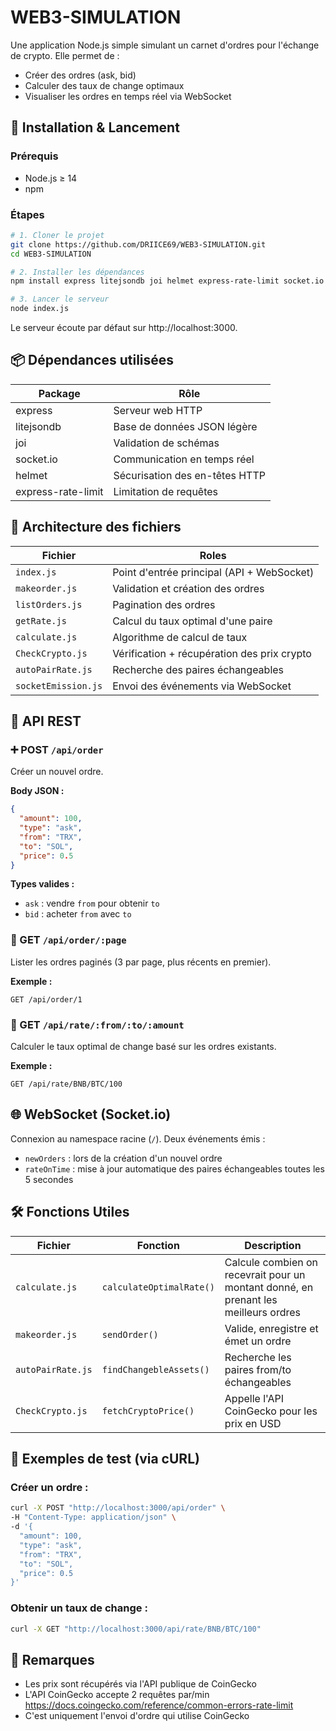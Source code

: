 # WEB3-SIMULATION

Une application Node.js simple simulant un carnet d'ordres pour l'échange de crypto. Elle permet de :

- Créer des ordres (ask, bid)
- Calculer des taux de change optimaux
- Visualiser les ordres en temps réel via WebSocket

## 🚀 Installation & Lancement

### Prérequis

- Node.js ≥ 14
- npm

### Étapes

```bash
# 1. Cloner le projet
git clone https://github.com/DRIICE69/WEB3-SIMULATION.git
cd WEB3-SIMULATION

# 2. Installer les dépendances
npm install express litejsondb joi helmet express-rate-limit socket.io

# 3. Lancer le serveur
node index.js
```

Le serveur écoute par défaut sur http://localhost:3000.

## 📦 Dépendances utilisées

| Package         | Rôle                                  |
|-----------------|---------------------------------------|
| express         | Serveur web HTTP                      |
| litejsondb      | Base de données JSON légère           |
| joi             | Validation de schémas                 |
| socket.io       | Communication en temps réel           |
| helmet          | Sécurisation des en-têtes HTTP        |
| express-rate-limit | Limitation de requêtes             |


## 🔁 Architecture des fichiers


| Fichier             | Roles                                      |
|---------------------|--------------------------------------------|
| `index.js`          | Point d'entrée principal (API + WebSocket) |
| `makeorder.js`      | Validation et création des ordres          |
| `listOrders.js`     | Pagination des ordres                      |
| `getRate.js`        | Calcul du taux optimal d'une paire         |
| `calculate.js`      | Algorithme de calcul de taux                |
| `CheckCrypto.js`    | Vérification + récupération des prix crypto |
| `autoPairRate.js`   | Recherche des paires échangeables          |
| `socketEmission.js` | Envoi des événements via WebSocket         |


## 📡 API REST

### ➕ POST `/api/order`

Créer un nouvel ordre.

**Body JSON :**
```json
{
  "amount": 100,
  "type": "ask",
  "from": "TRX",
  "to": "SOL",
  "price": 0.5
}
```

**Types valides :**
- `ask` : vendre `from` pour obtenir `to`
- `bid` : acheter `from` avec `to`


### 📃 GET `/api/order/:page`

Lister les ordres paginés (3 par page, plus récents en premier).

**Exemple :**
```
GET /api/order/1
```

### 💱 GET `/api/rate/:from/:to/:amount`

Calculer le taux optimal de change basé sur les ordres existants.

**Exemple :**
```
GET /api/rate/BNB/BTC/100
```

## 🌐 WebSocket (Socket.io)

Connexion au namespace racine (`/`). Deux événements émis :

- `newOrders` : lors de la création d'un nouvel ordre
- `rateOnTime` : mise à jour automatique des paires échangeables toutes les 5 secondes

## 🛠 Fonctions Utiles

| Fichier            | Fonction                 | Description                                                                         |
|--------------------|--------------------------|-------------------------------------------------------------------------------------|
| `calculate.js`     | `calculateOptimalRate()` | Calcule combien on recevrait pour un montant donné, en prenant les meilleurs ordres |
| `makeorder.js`     | `sendOrder()`            | Valide, enregistre et émet un ordre                                                 |
| `autoPairRate.js`  | `findChangebleAssets()`  | Recherche les paires from/to échangeables                                           |
| `CheckCrypto.js`   | `fetchCryptoPrice()`     | Appelle l'API CoinGecko pour les prix en USD                                        | 

## 🧪 Exemples de test (via cURL)

### Créer un ordre :
```bash
curl -X POST "http://localhost:3000/api/order" \
-H "Content-Type: application/json" \
-d '{
  "amount": 100,
  "type": "ask",
  "from": "TRX",
  "to": "SOL",
  "price": 0.5
}'
```

### Obtenir un taux de change :
```bash
curl -X GET "http://localhost:3000/api/rate/BNB/BTC/100"
```

## 📎 Remarques

- Les prix sont récupérés via l'API publique de CoinGecko
- L'API CoinGecko accepte 2 requêtes par/min <https://docs.coingecko.com/reference/common-errors-rate-limit>
- C'est uniquement l'envoi d'ordre qui utilise CoinGecko

